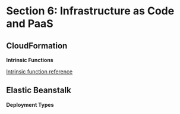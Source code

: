 # Section 6: Infrastructure as Code and PaaS

## CloudFormation
__Intrinsic Functions__  

[Intrinsic function reference](https://docs.aws.amazon.com/AWSCloudFormation/latest/TemplateReference/intrinsic-function-reference.html)  

## Elastic Beanstalk
__Deployment Types__  
